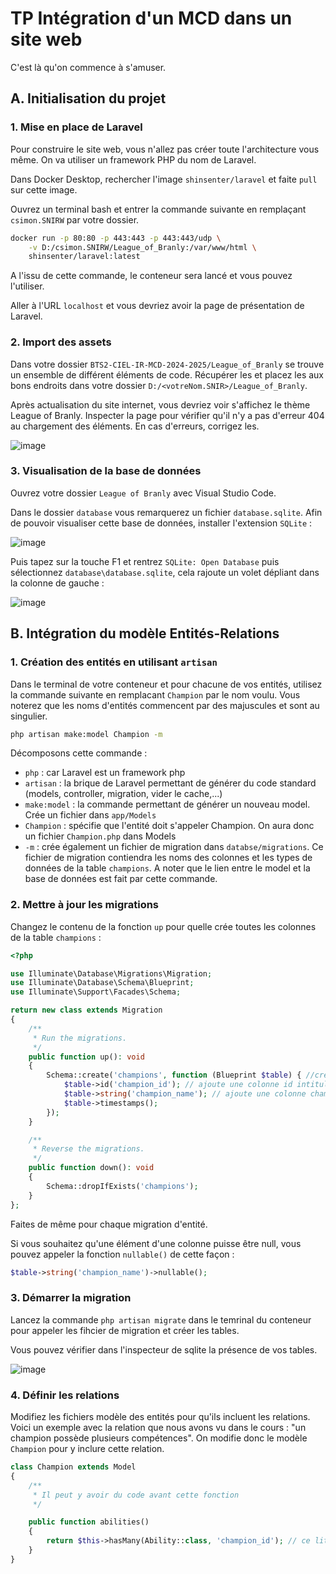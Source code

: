 # TP Intégration d'un MCD dans un site web

C'est là qu'on commence à s'amuser.

## A. Initialisation du projet

### 1. Mise en place de Laravel

Pour construire le site web, vous n'allez pas créer toute l'architecture vous même. On va utiliser un framework PHP du nom de Laravel.

Dans Docker Desktop, rechercher l'image `shinsenter/laravel` et faite `pull` sur cette image.

Ouvrez un terminal bash et entrer la commande suivante en remplaçant `csimon.SNIRW` par votre dossier.

```bash
docker run -p 80:80 -p 443:443 -p 443:443/udp \
    -v D:/csimon.SNIRW/League_of_Branly:/var/www/html \
    shinsenter/laravel:latest
```

A l'issu de cette commande, le conteneur sera lancé et vous pouvez l'utiliser.

Aller à l'URL `localhost` et vous devriez avoir la page de présentation de Laravel.

### 2. Import des assets

Dans votre dossier `BTS2-CIEL-IR-MCD-2024-2025/League_of_Branly` se trouve un ensemble de différent éléments de code. Récupérer les et placez les aux bons endroits dans votre dossier `D:/<votreNom.SNIR>/League_of_Branly`.

Après actualisation du site internet, vous devriez voir s'affichez le thème League of Branly. Inspecter la page pour vérifier qu'il n'y a pas d'erreur 404 au chargement des éléments. En cas d'erreurs, corrigez les.

![image](https://github.com/user-attachments/assets/e81b1369-840e-4960-a588-61a3c45e4e85)

### 3. Visualisation de la base de données

Ouvrez votre dossier `League of Branly` avec Visual Studio Code.

Dans le dossier `database` vous remarquerez un fichier `database.sqlite`. Afin de pouvoir visualiser cette base de données, installer l'extension `SQLite` :

![image](https://github.com/user-attachments/assets/1381b158-6b53-4d0f-ab02-a9cb4cca61bf)

Puis tapez sur la touche F1 et rentrez `SQLite: Open Database` puis sélectionnez `database\database.sqlite`, cela rajoute un volet dépliant dans la colonne de gauche :

![image](https://github.com/user-attachments/assets/30653a25-c903-48e6-bc23-f0227254224c)

## B. Intégration du modèle Entités-Relations

### 1. Création des entités en utilisant `artisan`

Dans le terminal de votre conteneur et pour chacune de vos entités, utilisez la commande suivante en remplacant `Champion` par le nom voulu. Vous noterez que les noms d'entités commencent par des majuscules et sont au singulier.
```bash
php artisan make:model Champion -m
```

Décomposons cette commande :
- `php` : car Laravel est un framework php
- `artisan` : la brique de Laravel permettant de générer du code standard (models, controller, migration, vider le cache,...)
- `make:model` : la commande permettant de générer un nouveau model. Crée un fichier dans `app/Models`
- `Champion` : spécifie que l'entité doit s'appeler Champion. On aura donc un fichier `Champion.php` dans Models
- `-m` : crée également un fichier de migration dans `databse/migrations`. Ce fichier de migration contiendra les noms des colonnes et les types de données de la table `champions`. A noter que le lien entre le model et la base de données est fait par cette commande.

### 2. Mettre à jour les migrations

Changez le contenu de la fonction `up` pour quelle crée toutes les colonnes de la table `champions` :

```php
<?php

use Illuminate\Database\Migrations\Migration;
use Illuminate\Database\Schema\Blueprint;
use Illuminate\Support\Facades\Schema;

return new class extends Migration
{
    /**
     * Run the migrations.
     */
    public function up(): void
    {
        Schema::create('champions', function (Blueprint $table) { //crée la table champions
            $table->id('champion_id'); // ajoute une colonne id intitulée champion_id
            $table->string('champion_name'); // ajoute une colonne champion_name qui contiendra des chaînes de caractères
            $table->timestamps();
        });
    }

    /**
     * Reverse the migrations.
     */
    public function down(): void
    {
        Schema::dropIfExists('champions');
    }
};
```

Faites de même pour chaque migration d'entité.

Si vous souhaitez qu'une élément d'une colonne puisse être null, vous pouvez appeler la fonction `nullable()` de cette façon :

```php
$table->string('champion_name')->nullable();
```

### 3. Démarrer la migration

Lancez la commande `php artisan migrate` dans le temrinal du conteneur pour appeler les fihcier de migration et créer les tables.

Vous pouvez vérifier dans l'inspecteur de sqlite la présence de vos tables.

![image](https://github.com/user-attachments/assets/c543c4f2-9b3a-4275-913c-99450c032643)

### 4. Définir les relations

Modifiez les fichiers modèle des entités pour qu'ils incluent les relations. Voici un exemple avec la relation que nous avons vu dans le cours : "un champion possède plusieurs compétences".
On modifie donc le modèle `Champion` pour y inclure cette relation.

```php
class Champion extends Model
{
    /**
     * Il peut y avoir du code avant cette fonction
     */

    public function abilities()
    {
        return $this->hasMany(Ability::class, 'champion_id'); // ce lit : ce champion ($this) a plusieurs compétences (Ability) et pour la connexion entre les deux se fait via le champ `champion_id`
    }
}
```
